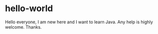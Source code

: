 # hello-world
Hello everyone, I am new here and I want to learn Java. Any help is highly welcome.
Thanks.
